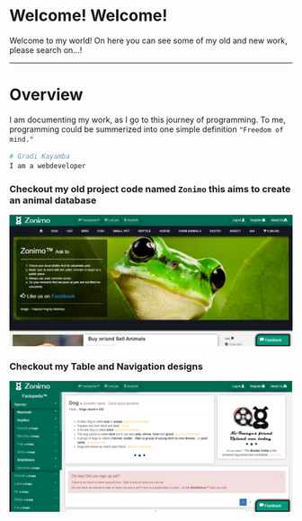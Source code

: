 # Welcome! Welcome!
Welcome to my world! On here you can see some of my old and new work, please search on...!

***
# Overview
I am documenting my work, as I go to this journey of programming.
To me, programming could be summerized into one simple definition `"Freedom of mind."`

```sh
# Gradi Kayamba
I am a webdeveloper
```

### Checkout my old project code named `Zonimo` this aims to create an animal database

![Login to Zonimo image](https://github.com/gradikay/Zonimoold/blob/master/zonimo3.PNG)

### Checkout my Table and Navigation designs

![Table and Nav Designs](https://github.com/gradikay/Zonimoold/blob/master/zonimo4.PNG)
